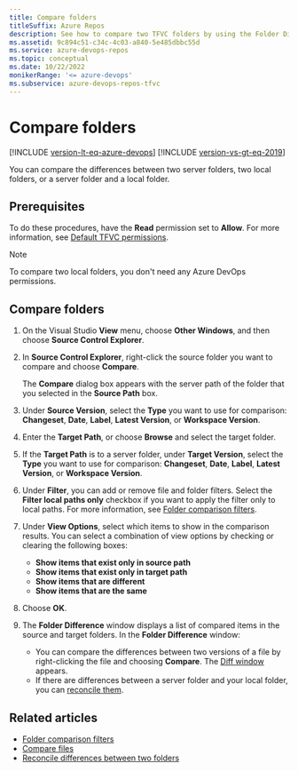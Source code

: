 ```yaml
---
title: Compare folders
titleSuffix: Azure Repos
description: See how to compare two TFVC folders by using the Folder Differences window in Visual Studio.
ms.assetid: 9c894c51-c34c-4c03-a840-5e485dbbc55d
ms.service: azure-devops-repos
ms.topic: conceptual
ms.date: 10/22/2022
monikerRange: '<= azure-devops'
ms.subservice: azure-devops-repos-tfvc
---
```



# Compare folders

[!INCLUDE [version-lt-eq-azure-devops](../../includes/version-lt-eq-azure-devops.md)]
[!INCLUDE [version-vs-gt-eq-2019](../../includes/version-vs-gt-eq-2019.md)]

You can compare the differences between two server folders, two local folders, or a server folder and a local folder.

## Prerequisites  

To do these procedures, have the **Read** permission set to **Allow**. For more information, see [Default TFVC permissions](../../organizations/security/default-tfvc-permissions.md).

> [!NOTE]
> To compare two local folders, you don't need any Azure DevOps permissions.

## Compare folders

1.  On the Visual Studio **View** menu, choose **Other Windows**, and then choose **Source Control Explorer**.

2.  In **Source Control Explorer**, right-click the source folder you want to compare and choose **Compare**.

    The **Compare** dialog box appears with the server path of the folder that you selected in the **Source Path** box.

3.  Under **Source Version**, select the **Type** you want to use for comparison: **Changeset**, **Date**, **Label**, **Latest Version**, or **Workspace Version**.

4.  Enter the **Target Path**, or choose **Browse** and select the target folder.

5.  If the **Target Path** is to a server folder, under **Target Version**, select the **Type** you want to use for comparison: **Changeset**, **Date**, **Label**, **Latest Version**, or **Workspace Version**.

6.  Under **Filter**, you can add or remove file and folder filters. Select the **Filter local paths only** checkbox if you want to apply the filter only to local paths. For more information, see [Folder comparison filters](folder-comparison-filters.md).

7.  Under **View Options**, select which items to show in the comparison results. You can select a combination of view options by checking or clearing the following boxes:
    -   **Show items that exist only in source path**
    -   **Show items that exist only in target path**
    -   **Show items that are different**
    -   **Show items that are the same**

8.  Choose **OK**.

9.  The **Folder Difference** window displays a list of compared items in the source and target folders. In the **Folder Difference** window:

    -   You can compare the differences between two versions of a file by right-clicking the file and choosing **Compare**. The [Diff window](compare-files.md) appears.  
    -   If there are differences between a server folder and your local folder, you can [reconcile them](reconcile-differences-between-two-folders.md).

## Related articles

-  [Folder comparison filters](folder-comparison-filters.md)  
-  [Compare files](compare-files.md)  
-  [Reconcile differences between two folders](reconcile-differences-between-two-folders.md) 
